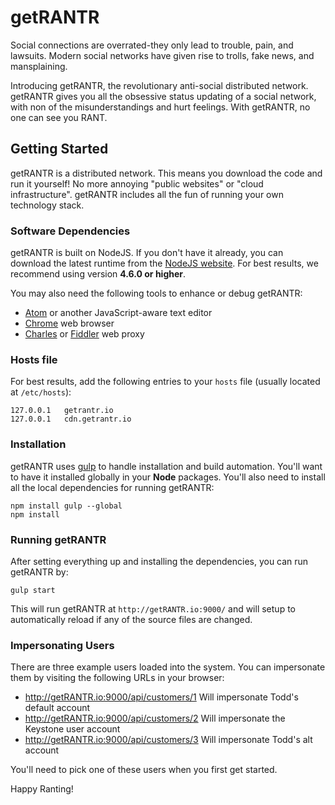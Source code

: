 # getRANTR

Social connections are overrated-they only lead to trouble, pain, and lawsuits. Modern social networks have given rise to trolls, fake news, and mansplaining.

Introducing getRANTR, the revolutionary anti-social distributed network. getRANTR gives you all the obsessive status updating of a social network, with non of the misunderstandings and hurt feelings. With getRANTR, no one can see you RANT.

## Getting Started

getRANTR is a distributed network. This means you download the code and run it yourself! No more annoying "public websites" or "cloud infrastructure". getRANTR includes all the fun of running your own technology stack.

### Software Dependencies

getRANTR is built on NodeJS. If you don't have it already, you can download the latest runtime from the [NodeJS website](https://nodejs.org/en/). For best results, we recommend using version **4.6.0 or higher**.

You may also need the following tools to enhance or debug getRANTR:

- [Atom](https://atom.io/) or another JavaScript-aware text editor
- [Chrome](https://www.google.com/chrome/) web browser
- [Charles](https://www.charlesproxy.com/) or [Fiddler](http://www.telerik.com/fiddler) web proxy

### Hosts file

For best results, add the following entries to your `hosts` file (usually located at `/etc/hosts`):

```
127.0.0.1   getrantr.io
127.0.0.1   cdn.getrantr.io
```

### Installation

getRANTR uses [gulp](http://gulpjs.com/) to handle installation and build automation. You'll want to have it installed globally in your **Node** packages. You'll also need to install all the local dependencies for running getRANTR:

```
npm install gulp --global
npm install
```

### Running getRANTR

After setting everything up and installing the dependencies, you can run getRANTR by:

```
gulp start
```

This will run getRANTR at `http://getRANTR.io:9000/` and will setup to automatically reload if any of the source files are changed.

### Impersonating Users

There are three example users loaded into the system. You can impersonate them by visiting the following URLs in your browser:

- http://getRANTR.io:9000/api/customers/1 Will impersonate Todd's default account
- http://getRANTR.io:9000/api/customers/2 Will impersonate the Keystone user account
- http://getRANTR.io:9000/api/customers/3 Will impersonate Todd's alt account

You'll need to pick one of these users when you first get started.

Happy Ranting!
